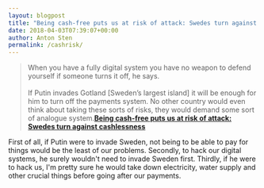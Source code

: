 ```yaml
---
layout: blogpost
title: "Being cash-free puts us at risk of attack: Swedes turn against cashlessness"
date: 2018-04-03T07:39:07+00:00
author: Anton Sten
permalink: /cashrisk/
---
```


>When you have a fully digital system you have no weapon to defend yourself if someone turns it off, he says.
<br /><br />
If Putin invades Gotland [Sweden’s largest island] it will be enough for him to turn off the payments system. No other country would even think about taking these sorts of risks, they would demand some sort of analogue system.**[Being cash-free puts us at risk of attack: Swedes turn against cashlessness](https://www.theguardian.com/world/2018/apr/03/being-cash-free-puts-us-at-risk-of-attack-swedes-turn-against-cashlessness?utm_term=Autofeed&CMP=twt_b-gdnnews#link_time=1522748295)**

First of all, if Putin were to invade Sweden, not being to be able to pay for things would be the least of our problems. Secondly, to hack our digital systems, he surely wouldn't need to invade Sweden first. Thirdly, if he were to hack us, I'm pretty sure he would take down electricity, water supply and other crucial things before going after our payments. 
